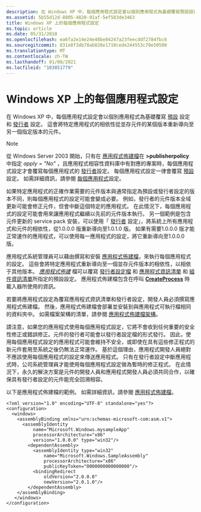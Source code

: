 ```yaml
---
description: 在 Windows XP 中，每個應用程式設定會以個別應用程式為基礎覆寫預設設定和發行者設定。
ms.assetid: 5b55d12d-8805-4820-91af-5ef583de3463
title: Windows XP 上的每個應用程式設定
ms.topic: article
ms.date: 05/31/2018
ms.openlocfilehash: ea6fa2e14e24e48be84247a23feecddf2784fbc6
ms.sourcegitcommit: 831e8f3db78ab820e1710cede244553c70e50500
ms.translationtype: MT
ms.contentlocale: zh-TW
ms.lasthandoff: 01/08/2021
ms.locfileid: "103851779"
---
```

# <a name="per-application-configuration-on-windows-xp"></a>Windows XP 上的每個應用程式設定

在 Windows XP 中，每個應用程式設定會以個別應用程式為基礎覆寫 [預設](default-configuration.md) 設定和 [發行者](publisher-configuration.md) 設定。 這會將特定應用程式的相依性從並存元件的某個版本重新導向至另一個指定版本的元件。

> [!Note]  
> 從 Windows Server 2003 開始，只有在 [應用程式佈建檔](application-configuration-files.md)在 **>publisherpolicy** 中指定 *apply = "No"* ，且應用程式相容性資料庫中有對應的專案時，每個應用程式設定才會覆寫每個應用程式的 [發行者](publisher-configuration.md)設定。 每個應用程式設定一律會覆寫 [預設](default-configuration.md)設定。 如需詳細資訊，請參閱 [每個應用程式](per-application-configuration.md)設定。

 

如果特定應用程式的正確作業需要的元件版本與通常指定為預設或發行者設定的版本不同，則每個應用程式的設定可能會變成必要。 例如，發行者的元件版本全域更新可能會修正元件，但會中斷這個特定的應用程式。 在此情況下，每個應用程式的設定可能會用來讓應用程式繼續以先前的元件版本執行。 另一個範例是包含元件更新的 service pack 安裝，可以使用「 [發行者](publisher-configuration.md) 設定」，將系統上所有應用程式和元件的相依性，從1.0.0.0 版重新導向至1.0.1.0 版。 如果有需要1.0.0.0 版才能正常運作的應用程式，可以使用每一應用程式的設定，將它重新導向至1.0.0.0 版。

應用程式系統管理員可以藉由撰寫和安裝 [應用程式佈建檔](application-configuration-files.md)，來執行每個應用程式的設定。 這些會將特定應用程式重新導向至一個並存元件版本的相依性，以相依于其他版本。 [*應用程式佈建*](/windows/desktop/Msi/a-gly) 檔可以覆寫 [發行者設定檔](publisher-configuration-files.md) 和 [應用程式資訊清單](application-manifests.md) 和 [組件資訊清單](assembly-manifests.md)所指定的預設設定。 應用程式佈建檔包含在呼叫 [**CreateProcess**](/windows/desktop/api/processthreadsapi/nf-processthreadsapi-createprocessa) 時載入器所使用的資訊。

若要將應用程式設定為覆寫應用程式資訊清單和發行者設定，開發人員必須撰寫應用程式佈建檔。 然後，應用程式佈建檔會部署並安裝到與應用程式可執行檔相同的資料夾中。 如需檔案架構的清單，請參閱 [應用程式佈建檔架構](application-configuration-file-schema.md)。

請注意，如果您的應用程式使用每個應用程式設定，它將不會收到任何重要的安全性修正或錯誤修正。元件的發行者可能會以發行者設定檔的形式發行。 因此，使用每個應用程式設定的應用程式可能會維持不安全，或即使在具有這些修正程式的新元件套用至系統之後仍無法正常運作。 基於這個理由，應用程式開發人員絕對不應該使用每個應用程式的設定來傳送應用程式。 只有在發行者設定中斷應用程式時，公司系統管理員才能使用每個應用程式設定做為暫時的修正程式。 在此情況下，永久的解決方案是元件的開發人員和應用程式開發人員必須共同合作，以確保具有發行者設定的元件能完全回溯相容。

以下是應用程式佈建檔的範例。 如需詳細資訊，請參閱 [應用程式佈建檔](application-configuration-files.md)。

``` syntax
<?xml version="1.0" encoding="UTF-8" standalone="yes"?>
<configuration>
  <windows>
    <assemblyBinding xmlns="urn:schemas-microsoft-com:asm.v1">
      <assemblyIdentity 
          name="Microsoft.Windows.mysampleApp" 
          processorArchitecture="x86" 
          version="1.0.0.0" type="win32"/>
        <dependentAssembly>
          <assemblyIdentity type="win32" 
              name="Microsoft.Windows.SampleAssembly" 
              processorArchitecture="x86" 
              publicKeyToken="0000000000000000"/>
          <bindingRedirect 
              oldVersion="2.0.0.0" 
              newVersion="2.0.1.0"/>
        </dependentAssembly>
    </assemblyBinding>
   </windows>
</configuration>
```

 

 
